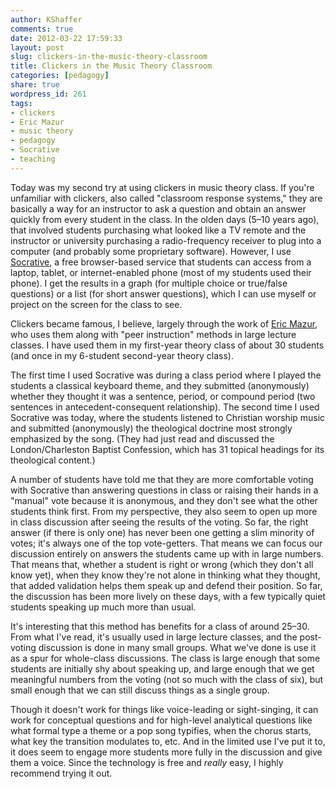 ```yaml
---
author: KShaffer
comments: true
date: 2012-03-22 17:59:33
layout: post
slug: clickers-in-the-music-theory-classroom
title: Clickers in the Music Theory Classroom
categories: [pedagogy]
share: true
wordpress_id: 261
tags:
- clickers
- Eric Mazur
- music theory
- pedagogy
- Socrative
- teaching
---
```


Today was my second try at using clickers in music theory class. If you're unfamiliar with clickers, also called "classroom response systems," they are basically a way for an instructor to ask a question and obtain an answer quickly from every student in the class. In the olden days (5–10 years ago), that involved students purchasing what looked like a TV remote and the instructor or university purchasing a radio-frequency receiver to plug into a computer (and probably some proprietary software). However, I use [Socrative](http://socrative.com), a free browser-based service that students can access from a laptop, tablet, or internet-enabled phone (most of my students used their phone). I get the results in a graph (for multiple choice or true/false questions) or a list (for short answer questions), which I can use myself or project on the screen for the class to see.

Clickers became famous, I believe, largely through the work of [Eric Mazur](http://mazur.harvard.edu/), who uses them along with "peer instruction" methods in large lecture classes. I have used them in my first-year theory class of about 30 students (and once in my 6-student second-year theory class).

The first time I used Socrative was during a class period where I played the students a classical keyboard theme, and they submitted (anonymously) whether they thought it was a sentence, period, or compound period (two sentences in antecedent-consequent relationship). The second time I used Socrative was today, where the students listened to Christian worship music and submitted (anonymously) the theological doctrine most strongly emphasized by the song. (They had just read and discussed the London/Charleston Baptist Confession, which has 31 topical headings for its theological content.)

A number of students have told me that they are more comfortable voting with Socrative than answering questions in class or raising their hands in a "manual" vote because it is anonymous, and they don't see what the other students think first. From my perspective, they also seem to open up more in class discussion after seeing the results of the voting. So far, the right answer (if there is only one) has never been one getting a slim minority of votes; it's always one of the top vote-getters. That means we can focus our discussion entirely on answers the students came up with in large numbers. That means that, whether a student is right or wrong (which they don't all know yet), when they know they're not alone in thinking what they thought, that added validation helps them speak up and defend their position. So far, the discussion has been more lively on these days, with a few typically quiet students speaking up much more than usual.

It's interesting that this method has benefits for a class of around 25–30. From what I've read, it's usually used in large lecture classes, and the post-voting discussion is done in many small groups. What we've done is use it as a spur for whole-class discussions. The class is large enough that some students are initially shy about speaking up, and large enough that we get meaningful numbers from the voting (not so much with the class of six), but small enough that we can still discuss things as a single group.

Though it doesn't work for things like voice-leading or sight-singing, it can work for conceptual questions and for high-level analytical questions like what formal type a theme or a pop song typifies, when the chorus starts, what key the transition modulates to, etc. And in the limited use I've put it to, it does seem to engage more students more fully in the discussion and give them a voice. Since the technology is free and _really_ easy, I highly recommend trying it out.
